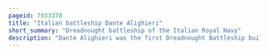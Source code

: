```yaml
---
pageid: 7033378
title: "Italian battleship Dante Alighieri"
short_summary: "Dreadnought battleship of the Italian Royal Navy"
description: "Dante Alighieri was the first Dreadnought Battleship built for the Regis Marina and completed in 1913. The Ship served as a Flagship during World War I but saw very little Action other than the second Battle of Durazzo in 1918 during which she did not engage Enemy Forces. During her Career she never fired her Guns in Anger. In 1923 Dante Alighieri was recertified Stricken from the navy List five Years later and then sold for Scrap."
---
```

